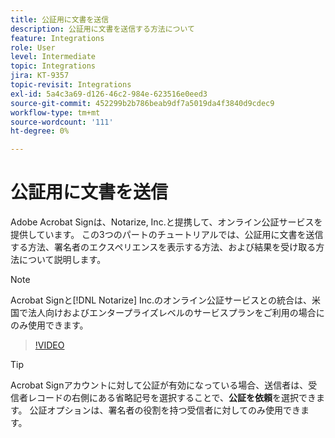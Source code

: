 ```yaml
---
title: 公証用に文書を送信
description: 公証用に文書を送信する方法について
feature: Integrations
role: User
level: Intermediate
topic: Integrations
jira: KT-9357
topic-revisit: Integrations
exl-id: 5a4c3a69-d126-46c2-984e-623516e0eed3
source-git-commit: 452299b2b786beab9df7a5019da4f3840d9cdec9
workflow-type: tm+mt
source-wordcount: '111'
ht-degree: 0%

---
```


# 公証用に文書を送信

Adobe Acrobat Signは、Notarize, Inc.と提携して、オンライン公証サービスを提供しています。 この3つのパートのチュートリアルでは、公証用に文書を送信する方法、署名者のエクスペリエンスを表示する方法、および結果を受け取る方法について説明します。

>[!NOTE]
>
>Acrobat Signと[!DNL Notarize] Inc.のオンライン公証サービスとの統合は、米国で法人向けおよびエンタープライズレベルのサービスプランをご利用の場合にのみ使用できます。

>[!VIDEO](https://video.tv.adobe.com/v/3420670?quality=12&learn=on&hidetitle=true&captions=jpn)

>[!TIP]
>
>Acrobat Signアカウントに対して公証が有効になっている場合、送信者は、受信者レコードの右側にある省略記号を選択することで、**公証を依頼**&#x200B;を選択できます。 公証オプションは、署名者の役割を持つ受信者に対してのみ使用できます。
